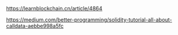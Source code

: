 

https://learnblockchain.cn/article/4864

https://medium.com/better-programming/solidity-tutorial-all-about-calldata-aebbe998a5fc
